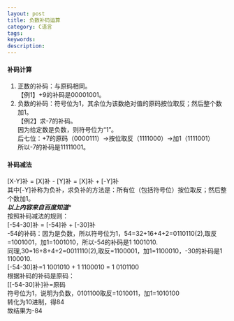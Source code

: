 ```yaml
---
layout: post
title: 负数补码运算
category: C语言
tags: 
keywords: 
description:
---
```


####	补码计算

1.	正数的补码：与原码相同。  
【例1】+9的补码是00001001。  
2.	负数的补码：符号位为1，其余位为该数绝对值的原码按位取反；然后整个数加1。  
【例2】求-7的补码。   
	因为给定数是负数，则符号位为“1”。  
后七位：+7的原码（0000111）→按位取反（1111000）→加1（1111001）  
所以-7的补码是11111001。
	
####	补码减法    
[X-Y]补 = [X]补 - [Y]补 = [X]补 + [-Y]补  
其中[-Y]补称为负补，求负补的方法是：所有位（包括符号位）按位取反；然后整个数加1。  
*****以上内容来自百度知道******  
按照补码减法的规则：  
[-54-30]补 = [-54]补 + [-30]补  
-54的补码：因为是负数，所以符号位为1，54=32+16+4+2=0110110(2),取反=1001001，加1=1001010，所以-54的补码是1 1001010.  
同理,30=16+8+4+2=0011110(2),取反=1100001，加1=1100010，-30的补码是1 1100010.  
[-54-30]补=1 1001010 + 1 1100010 = 1 0101100  
根据补码的补码是原码：  
[[-54-30]补]补=原码  
符号位为1，说明为负数，0101100取反=1010011，加1=1010100  
转化为10进制，得84  
故结果为-84